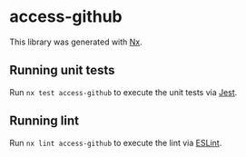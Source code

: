 # access-github

This library was generated with [Nx](https://nx.dev).

## Running unit tests

Run `nx test access-github` to execute the unit tests via [Jest](https://jestjs.io).

## Running lint

Run `nx lint access-github` to execute the lint via [ESLint](https://eslint.org/).
